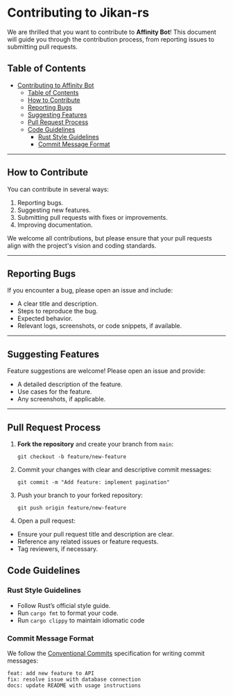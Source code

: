 # Contributing to Jikan-rs

We are thrilled that you want to contribute to **Affinity Bot**! This document will guide you through the contribution process, from reporting issues to submitting pull requests.

## Table of Contents
- [Contributing to Affinity Bot](#contributing-to-affinity-bot)
  - [Table of Contents](#table-of-contents)
  - [How to Contribute](#how-to-contribute)
  - [Reporting Bugs](#reporting-bugs)
  - [Suggesting Features](#suggesting-features)
  - [Pull Request Process](#pull-request-process)
  - [Code Guidelines](#code-guidelines)
    - [Rust Style Guidelines](#rust-style-guidelines)
    - [Commit Message Format](#commit-message-format)
---

## How to Contribute

You can contribute in several ways:
1. Reporting bugs.
2. Suggesting new features.
3. Submitting pull requests with fixes or improvements.
4. Improving documentation.

We welcome all contributions, but please ensure that your pull requests align with the project's vision and coding standards.

---

## Reporting Bugs

If you encounter a bug, please open an issue and include:
- A clear title and description.
- Steps to reproduce the bug.
- Expected behavior.
- Relevant logs, screenshots, or code snippets, if available.
---
## Suggesting Features
Feature suggestions are welcome! Please open an issue and provide:
- A detailed description of the feature.
- Use cases for the feature.
- Any screenshots, if applicable.
---
## Pull Request Process

1. **Fork the repository** and create your branch from `main`:
   
   `git checkout -b feature/new-feature`
  
2. Commit your changes with clear and descriptive commit messages:
   
   `git commit -m "Add feature: implement pagination"`
3. Push your branch to your forked repository:
   
    `git push origin feature/new-feature`

4. Open a pull request:
  - Ensure your pull request title and description are clear.
  - Reference any related issues or feature requests.
  - Tag reviewers, if necessary.


## Code Guidelines
### Rust Style Guidelines

  - Follow Rust’s official style guide.
  - Run `cargo fmt` to format your code.
  - Run `cargo clippy` to maintain idiomatic code

### Commit Message Format
  We follow the [Conventional Commits](https://www.conventionalcommits.org/en/v1.0.0/) specification for writing commit messages:
  ```
feat: add new feature to API
fix: resolve issue with database connection
docs: update README with usage instructions
```
